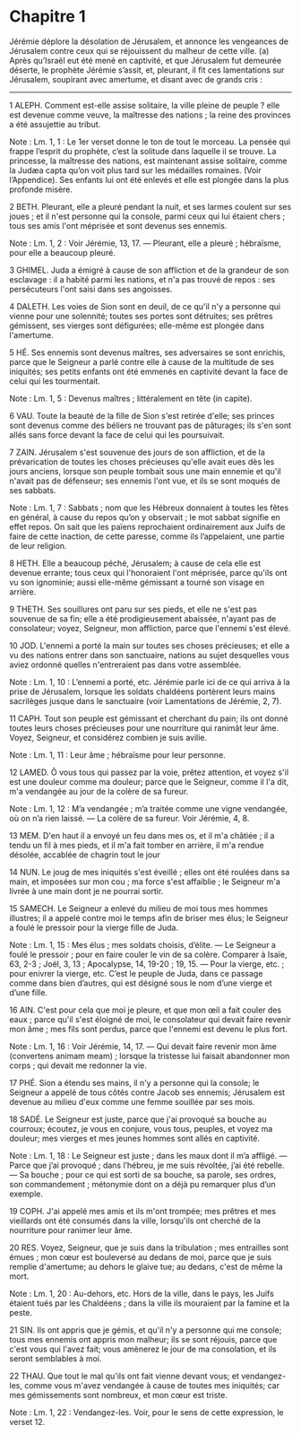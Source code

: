 # Chapitre 1

Jérémie déplore la désolation de Jérusalem, et annonce les vengeances de Jérusalem contre ceux qui se réjouissent du malheur de cette ville.
(a) Après qu’Israël eut été mené en captivité, et que Jérusalem fut demeurée déserte, le prophète Jérémie s’assit, et, pleurant, il fit ces lamentations sur Jérusalem, soupirant avec amertume, et disant avec de grands cris :

***

1 ALEPH.
Comment est-elle assise solitaire, la ville pleine de peuple ? elle est devenue comme veuve, la maîtresse des nations ; la reine des provinces a été assujettie au tribut.

<span class="bible-note">Note : </span> Lm. 1, 1 : Le 1er verset donne le ton de tout le morceau. La pensée qui frappe l’esprit du prophète, c’est la solitude dans laquelle il se trouve. La princesse, la maîtresse des nations, est maintenant assise solitaire, comme la Judæa capta qu’on voit plus tard sur les médailles romaines. (Voir l’Appendice). Ses enfants lui ont été enlevés et elle est plongée dans la plus profonde misère.

2 BETH.
Pleurant, elle a pleuré pendant la nuit, et ses larmes coulent sur ses joues ; et il n'est personne qui la console, parmi ceux qui lui étaient chers ; tous ses amis l'ont méprisée et sont devenus ses ennemis.

<span class="bible-note">Note : </span> Lm. 1, 2 : Voir Jérémie, 13, 17. ― Pleurant, elle a pleuré ; hébraïsme, pour elle a beaucoup pleuré.


3 GHIMEL.
Juda a émigré à cause de son affliction et de la grandeur de son esclavage : il a habité parmi les nations, et n'a pas trouvé de repos : ses persécuteurs l'ont saisi dans ses angoisses.


4 DALETH.
Les voies de Sion sont en deuil, de ce qu'il n'y a personne qui vienne pour une solennité; toutes ses portes sont détruites; ses prêtres gémissent, ses vierges sont défigurées; elle-même est plongée dans l'amertume.


5 HÉ.
Ses ennemis sont devenus maîtres, ses adversaires se sont enrichis, parce que le Seigneur a parlé contre elle à cause de la multitude de ses iniquités; ses petits enfants ont été emmenés en captivité devant la face de celui qui les tourmentait.

<span class="bible-note">Note : </span> Lm. 1, 5 : Devenus maîtres ; littéralement en tête (in capite).


6 VAU.
Toute la beauté de la fille de Sion s'est retirée d'elle; ses princes sont devenus comme des béliers ne trouvant pas de pâturages; ils s'en sont allés sans force devant la face de celui qui les poursuivait.


7 ZAIN.
Jérusalem s'est souvenue des jours de son affliction, et de la prévarication de toutes les choses précieuses qu'elle avait eues dès les jours anciens, lorsque son peuple tombait sous une main ennemie et qu'il n'avait pas de défenseur; ses ennemis l'ont vue, et ils se sont moqués de ses sabbats.

<span class="bible-note">Note : </span> Lm. 1, 7 : Sabbats ; nom que les Hébreux donnaient à toutes les fêtes en général, à cause du repos qu’on y observait ; le mot sabbat signifie en effet repos. On sait que les païens reprochaient ordinairement aux Juifs de faire de cette inaction, de cette paresse, comme ils l’appelaient, une partie de leur religion.


8 HETH.
Elle a beaucoup péché, Jérusalem; à cause de cela elle est devenue errante; tous ceux qui l'honoraient l'ont méprisée, parce qu'ils ont vu son ignominie; aussi elle-même gémissant a tourné son visage en arrière.


9 THETH.
Ses souillures ont paru sur ses pieds, et elle ne s'est pas souvenue de sa fin; elle a été prodigieusement abaissée, n'ayant pas de consolateur; voyez, Seigneur, mon affliction, parce que l'ennemi s'est élevé.


10 JOD.
L'ennemi a porté la main sur toutes ses choses précieuses; et elle a vu des nations entrer dans son sanctuaire, nations au sujet desquelles vous aviez ordonné quelles n'entreraient pas dans votre assemblée.

<span class="bible-note">Note : </span> Lm. 1, 10 : L’ennemi a porté, etc. Jérémie parle ici de ce qui arriva à la prise de Jérusalem, lorsque les soldats chaldéens portèrent leurs mains sacrilèges jusque dans le sanctuaire (voir Lamentations de Jérémie, 2, 7).


11 CAPH.
Tout son peuple est gémissant et cherchant du pain; ils ont donné toutes leurs choses précieuses pour une nourriture qui ranimât leur âme. Voyez, Seigneur, et considérez combien je suis avilie.

<span class="bible-note">Note : </span> Lm. 1, 11 : Leur âme ; hébraïsme pour leur personne.


12 LAMED.
Ô vous tous qui passez par la voie, prêtez attention, et voyez s'il est une douleur comme ma douleur; parce que le Seigneur, comme il l'a dit, m'a vendangée au jour de la colère de sa fureur.

<span class="bible-note">Note : </span> Lm. 1, 12 : M’a vendangée ; m’a traitée comme une vigne vendangée, où on n’a rien laissé. ― La colère de sa fureur. Voir Jérémie, 4, 8.


13 MEM.
D'en haut il a envoyé un feu dans mes os, et il m'a châtiée ; il a tendu un fil à mes pieds, et il m'a fait tomber en arrière, il m'a rendue désolée, accablée de chagrin tout le jour


14 NUN.
Le joug de mes iniquités s'est éveillé ; elles ont été roulées dans sa main, et imposées sur mon cou ; ma force s'est affaiblie ; le Seigneur m'a livrée à une main dont je ne pourrai sortir.


15 SAMECH.
Le Seigneur a enlevé du milieu de moi tous mes hommes illustres; il a appelé contre moi le temps afin de briser mes élus; le Seigneur a foulé le pressoir pour la vierge fille de Juda.

<span class="bible-note">Note : </span> Lm. 1, 15 : Mes élus ; mes soldats choisis, d’élite. ― Le Seigneur a foulé le pressoir ; pour en faire couler le vin de sa colère. Comparer à Isaïe, 63, 2-3 ; Joël, 3, 13 ; Apocalypse, 14, 19-20 ; 19, 15. ― Pour la vierge, etc. ; pour enivrer la vierge, etc. C’est le peuple de Juda, dans ce passage comme dans bien d’autres, qui est désigné sous le nom d’une vierge et d’une fille.


16 AIN.
C'est pour cela que moi je pleure, et que mon œil a fait couler des eaux ; parce qu'il s'est éloigné de moi, le consolateur qui devait faire revenir mon âme ; mes fils sont perdus, parce que l'ennemi est devenu le plus fort.

<span class="bible-note">Note : </span> Lm. 1, 16 : Voir Jérémie, 14, 17. ― Qui devait faire revenir mon âme (convertens animam meam) ; lorsque la tristesse lui faisait abandonner mon corps ; qui devait me redonner la vie.


17 PHÉ.
Sion a étendu ses mains, il n'y a personne qui la console; le Seigneur a appelé de tous côtés contre Jacob ses ennemis; Jérusalem est devenue au milieu d'eux comme une femme souillée par ses mois.


18 SADÉ.
Le Seigneur est juste, parce que j'ai provoqué sa bouche au courroux; écoutez, je vous en conjure, vous tous, peuples, et voyez ma douleur; mes vierges et mes jeunes hommes sont allés en captivité.

<span class="bible-note">Note : </span> Lm. 1, 18 : Le Seigneur est juste ; dans les maux dont il m’a affligé. ― Parce que j’ai provoqué ; dans l’hébreu, je me suis révoltée, j’ai été rebelle. ― Sa bouche ; pour ce qui est sorti de sa bouche, sa parole, ses ordres, son commandement ; métonymie dont on a déjà pu remarquer plus d’un exemple.


19 COPH.
J'ai appelé mes amis et ils m'ont trompée; mes prêtres et mes vieillards ont été consumés dans la ville, lorsqu'ils ont cherché de la nourriture pour ranimer leur âme.


20 RES.
Voyez, Seigneur, que je suis dans la tribulation ; mes entrailles sont émues ; mon cœur est bouleversé au dedans de moi, parce que je suis remplie d'amertume; au dehors le glaive tue; au dedans, c'est de même la mort.

<span class="bible-note">Note : </span> Lm. 1, 20 : Au-dehors, etc. Hors de la ville, dans le pays, les Juifs étaient tués par les Chaldéens ; dans la ville ils mouraient par la famine et la peste.


21 SIN.
Ils ont appris que je gémis, et qu'il n'y a personne qui me console; tous mes ennemis ont appris mon malheur; ils se sont réjouis, parce que c'est vous qui l'avez fait; vous amènerez le jour de ma consolation, et ils seront semblables à moi.


22 THAU.
Que tout le mal qu'ils ont fait vienne devant vous; et vendangez-les, comme vous m'avez vendangée à cause de toutes mes iniquités; car mes gémissements sont nombreux, et mon cœur est triste.

<span class="bible-note">Note : </span> Lm. 1, 22 : Vendangez-les. Voir, pour le sens de cette expression, le verset 12.

